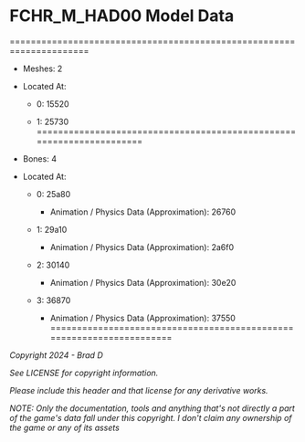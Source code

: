 # FCHR_M_HAD00 Model Data
=====================================================================

* Meshes: 2

* Located At:

  * 0: 15520

  * 1: 25730
=====================================================================

* Bones: 4

* Located At:

  * 0: 25a80

    * Animation / Physics Data (Approximation): 26760

  * 1: 29a10

    * Animation / Physics Data (Approximation): 2a6f0

  * 2: 30140

    * Animation / Physics Data (Approximation): 30e20

  * 3: 36870

    * Animation / Physics Data (Approximation): 37550
=====================================================================

*Copyright 2024 - Brad D*

*See LICENSE for copyright information.*

*Please include this header and that license for any derivative works.*

*NOTE: Only the documentation, tools and anything that's not directly a part of the game's data fall under this copyright. I don't claim any ownership of the game or any of its assets*
